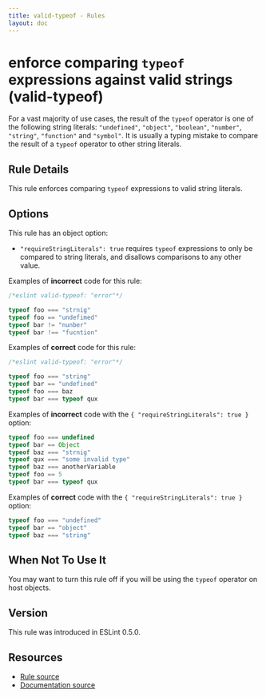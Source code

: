 ```yaml
---
title: valid-typeof - Rules
layout: doc
---
```

<!-- Note: No pull requests accepted for this file. See README.md in the root directory for details. -->

# enforce comparing `typeof` expressions against valid strings (valid-typeof)

For a vast majority of use cases, the result of the `typeof` operator is one of the following string literals: `"undefined"`, `"object"`, `"boolean"`, `"number"`, `"string"`, `"function"` and `"symbol"`. It is usually a typing mistake to compare the result of a `typeof` operator to other string literals.

## Rule Details

This rule enforces comparing `typeof` expressions to valid string literals.

## Options

This rule has an object option:

* `"requireStringLiterals": true` requires `typeof` expressions to only be compared to string literals, and disallows comparisons to any other value.

Examples of **incorrect** code for this rule:

```js
/*eslint valid-typeof: "error"*/

typeof foo === "strnig"
typeof foo == "undefimed"
typeof bar != "nunber"
typeof bar !== "fucntion"
```

Examples of **correct** code for this rule:

```js
/*eslint valid-typeof: "error"*/

typeof foo === "string"
typeof bar == "undefined"
typeof foo === baz
typeof bar === typeof qux
```

Examples of **incorrect** code with the `{ "requireStringLiterals": true }` option:

```js
typeof foo === undefined
typeof bar == Object
typeof baz === "strnig"
typeof qux === "some invalid type"
typeof baz === anotherVariable
typeof foo == 5
typeof bar === typeof qux
```

Examples of **correct** code with the `{ "requireStringLiterals": true }` option:

```js
typeof foo === "undefined"
typeof bar == "object"
typeof baz === "string"
```

## When Not To Use It

You may want to turn this rule off if you will be using the `typeof` operator on host objects.

## Version

This rule was introduced in ESLint 0.5.0.

## Resources

* [Rule source](https://github.com/eslint/eslint/tree/master/lib/rules/valid-typeof.js)
* [Documentation source](https://github.com/eslint/eslint/tree/master/docs/rules/valid-typeof.md)
